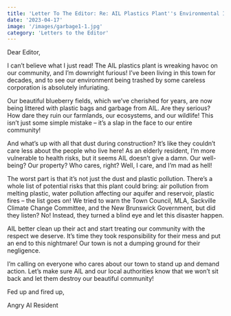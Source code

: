```yaml
---
title: 'Letter To The Editor: Re: AIL Plastics Plant''s Environmental Impact on Neighbouring Areas Raises Concerns'
date: '2023-04-17'
image: '/images/garbage1-1.jpg'
category: 'Letters to the Editor'
---
```


Dear Editor,

I can’t believe what I just read! The AIL plastics plant is wreaking havoc on our community, and I’m downright furious! I’ve been living in this town for decades, and to see our environment being trashed by some careless corporation is absolutely infuriating.

Our beautiful blueberry fields, which we’ve cherished for years, are now being littered with plastic bags and garbage from AIL. Are they serious? How dare they ruin our farmlands, our ecosystems, and our wildlife! This isn’t just some simple mistake – it’s a slap in the face to our entire community!

And what’s up with all that dust during construction? It’s like they couldn’t care less about the people who live here! As an elderly resident, I’m more vulnerable to health risks, but it seems AIL doesn’t give a damn. Our well-being? Our property? Who cares, right? Well, I care, and I’m mad as hell!

The worst part is that it’s not just the dust and plastic pollution. There’s a whole list of potential risks that this plant could bring: air pollution from melting plastic, water pollution affecting our aquifer and reservoir, plastic fires – the list goes on! We tried to warn the Town Council, MLA, Sackville Climate Change Committee, and the New Brunswick Government, but did they listen? No! Instead, they turned a blind eye and let this disaster happen.

AIL better clean up their act and start treating our community with the respect we deserve. It’s time they took responsibility for their mess and put an end to this nightmare! Our town is not a dumping ground for their negligence.

I’m calling on everyone who cares about our town to stand up and demand action. Let’s make sure AIL and our local authorities know that we won’t sit back and let them destroy our beautiful community!

Fed up and fired up,

Angry AI Resident